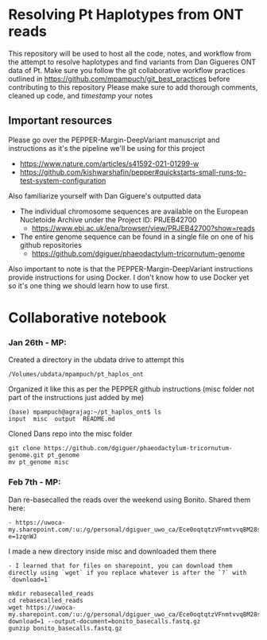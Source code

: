# Resolving Pt Haplotypes from ONT reads
This repository will be used to host all the code, notes, and workflow from the attempt to resolve haplotypes and find variants from Dan Gigueres ONT data of Pt. 
Make sure you follow the git collaborative workflow practices outlined in https://github.com/mpampuch/git_best_practices before contributing to this repository
Please make sure to add thorough comments, cleaned up code, and *timestamp* your notes

## Important resources
Please go over the PEPPER-Margin-DeepVariant manuscript and instructions as it's the pipeline we'll be using for this project
- https://www.nature.com/articles/s41592-021-01299-w
- https://github.com/kishwarshafin/pepper#quickstarts-small-runs-to-test-system-configuration

Also familiarize yourself with Dan Giguere's outputted data
- The individual chromosome sequences are available on the European Nucletoide Archive under the Project ID: PRJEB42700
	- https://www.ebi.ac.uk/ena/browser/view/PRJEB42700?show=reads
- The entire genome sequence can be found in a single file on one of his github repositories
	- https://github.com/dgiguer/phaeodactylum-tricornutum-genome

Also important to note is that the PEPPER-Margin-DeepVariant instructions provide instructions for using Docker. I don't know how to use Docker yet so it's one thing we should learn how to use first.

# Collaborative notebook

### Jan 26th - MP: 

Created a directory in the ubdata drive to attempt this
```
/Volumes/ubdata/mpampuch/pt_haplos_ont
```

Organized it like this as per the PEPPER github instructions (misc folder not part of the instructions just added by me)

```
(base) mpampuch@agrajag:~/pt_haplos_ont$ ls
input  misc  output  README.md
```

Cloned Dans repo into the misc folder

```
git clone https://github.com/dgiguer/phaeodactylum-tricornutum-genome.git pt_genome
mv pt_genome misc
```

### Feb 7th - MP:

Dan re-basecalled the reads over the weekend using Bonito. Shared them here:
	
	- https://uwoca-my.sharepoint.com/:u:/g/personal/dgiguer_uwo_ca/Ece0oqtqtzVFnmtvvqBM28sBt7VHHkx9YbL8bkRibt2boA?e=1zqnWJ

I made a new directory inside misc and downloaded them there
	
	- I learned that for files on sharepoint, you can download them directly using `wget` if you replace whatever is after the `?` with `download=1`
	
```
mkdir rebasecalled_reads
cd rebasecalled_reads
wget https://uwoca-my.sharepoint.com/:u:/g/personal/dgiguer_uwo_ca/Ece0oqtqtzVFnmtvvqBM28sBt7VHHkx9YbL8bkRibt2boA?download=1 --output-document=bonito_basecalls.fastq.gz
gunzip bonito_basecalls.fastq.gz
```
